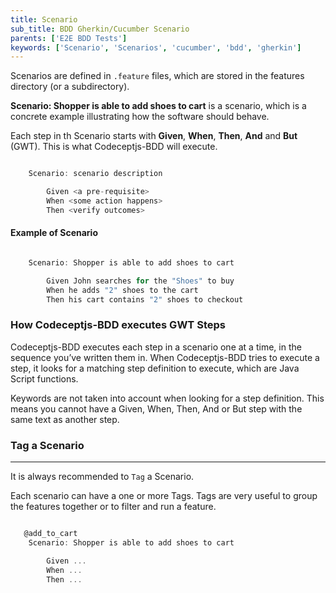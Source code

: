 ```yaml
---
title: Scenario
sub_title: BDD Gherkin/Cucumber Scenario
parents: ['E2E BDD Tests']
keywords: ['Scenario', 'Scenarios', 'cucumber', 'bdd', 'gherkin']
---
```


Scenarios are defined in `.feature` files, which are stored in the features directory (or a subdirectory).

**Scenario: Shopper is able to add shoes to cart** is a scenario, which is a concrete example illustrating how the software should behave.

Each step in th Scenario starts with **Given**, **When**, **Then**, **And** and **But** (GWT). This is what Codeceptjs-BDD will execute.

```javascript

    Scenario: scenario description

        Given <a pre-requisite>
        When <some action happens>
        Then <verify outcomes>
```

#### Example of Scenario

```javascript

    Scenario: Shopper is able to add shoes to cart

        Given John searches for the "Shoes" to buy
        When he adds "2" shoes to the cart
        Then his cart contains "2" shoes to checkout

```

### How Codeceptjs-BDD executes GWT Steps

Codeceptjs-BDD executes each step in a scenario one at a time, in the sequence you’ve written them in. When Codeceptjs-BDD tries to execute a step, it looks for a matching step definition to execute, which are Java Script functions.

Keywords are not taken into account when looking for a step definition. This means you cannot have a Given, When, Then, And or But step with the same text as another step.

### Tag a Scenario

---

It is always recommended to `Tag` a Scenario.

Each scenario can have a one or more Tags. Tags are very useful to group the features together or to filter and run a feature.

```javascript

   @add_to_cart
    Scenario: Shopper is able to add shoes to cart

        Given ...
        When ...
        Then ...

```
